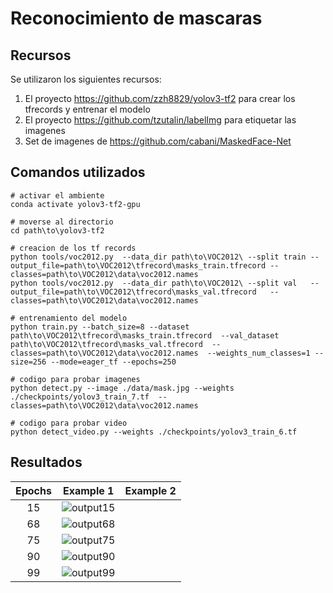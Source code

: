 # Reconocimiento de mascaras

## Recursos

Se utilizaron los siguientes recursos:

1. El proyecto https://github.com/zzh8829/yolov3-tf2 para crear los tfrecords y entrenar el modelo
2. El proyecto https://github.com/tzutalin/labelImg para etiquetar las imagenes
3. Set de imagenes de https://github.com/cabani/MaskedFace-Net

## Comandos utilizados

``` 
# activar el ambiente
conda activate yolov3-tf2-gpu

# moverse al directorio
cd path\to\yolov3-tf2

# creacion de los tf records
python tools/voc2012.py  --data_dir path\to\VOC2012\ --split train --output_file=path\to\VOC2012\tfrecord\masks_train.tfrecord --classes=path\to\VOC2012\data\voc2012.names 
python tools/voc2012.py  --data_dir path\to\VOC2012\ --split val   --output_file=path\to\VOC2012\tfrecord\masks_val.tfrecord   --classes=path\to\VOC2012\data\voc2012.names 

# entrenamiento del modelo
python train.py --batch_size=8 --dataset path\to\VOC2012\tfrecord\masks_train.tfrecord  --val_dataset path\to\VOC2012\tfrecord\masks_val.tfrecord  --classes=path\to\VOC2012\data\voc2012.names  --weights_num_classes=1 --size=256 --mode=eager_tf --epochs=250

# codigo para probar imagenes
python detect.py --image ./data/mask.jpg --weights ./checkpoints/yolov3_train_7.tf  --classes=path\to\VOC2012\data\voc2012.names

# codigo para probar video
python detect_video.py --weights ./checkpoints/yolov3_train_6.tf
```

## Resultados

| Epochs |                          Example 1                           | Example 2 |
| :----: | :----------------------------------------------------------: | :-------: |
|   15   | ![output15](/Users/juansanchez/wkspaces/masks-recgonition/examples/output15.jpg) |           |
|   68   | ![output68](/Users/juansanchez/wkspaces/masks-recgonition/examples/output68.jpg) |           |
|   75   | ![output75](/Users/juansanchez/wkspaces/masks-recgonition/examples/output75.jpg) |           |
|   90   | ![output90](/Users/juansanchez/wkspaces/masks-recgonition/examples/output90.jpg) |           |
|   99   | ![output99](/Users/juansanchez/wkspaces/masks-recgonition/examples/output99.jpg) |           |

